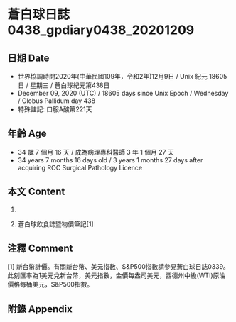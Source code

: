[_metadata_:encoding]: - "utf-8"
[_metadata_:language]: - "zh-Hant-TW"
[_metadata_:fileformat]: - "markdown"
[_metadata_:MIME_type]: - "text/plain"
[_metadata_:markdown_version]: - "commonmark version 0.29"
[_metadata_:markdown_spec]: - "https://spec.commonmark.org/0.29/"

# 蒼白球日誌0438_gpdiary0438_20201209 #

## 日期 Date ##

* 世界協調時間2020年(中華民國109年，令和2年)12月9日 / Unix 紀元 18605 日 / 星期三 / 蒼白球紀元第438日
* December 09, 2020 (UTC) / 18605 days since Unix Epoch / Wednesday / Globus Pallidum day 438
* 特殊註記: 口服A酸第221天

## 年齡 Age ##

* 34 歲 7 個月 16 天 / 成為病理專科醫師 3 年 1 個月 27 天
* 34 years 7 months 16 days old / 3 years 1 months 27 days after acquiring ROC Surgical Pathology Licence

## 本文 Content ##

1. 

    
2. 蒼白球飲食誌暨物價筆記[1]

    

## 注釋 Comment ##

[1] 新台幣計價。有關新台幣、美元指數、S&P500指數請參見蒼白球日誌0339。此刻匯率為1美元兌新台幣，美元指數，金價每盎司美元，西德州中級(WTI)原油價格每桶美元，S&P500指數。



## 附錄 Appendix ##


